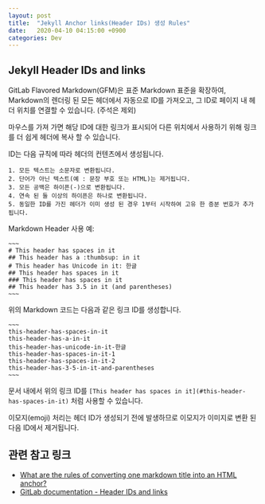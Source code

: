 ```yaml
---
layout: post
title:  "Jekyll Anchor links(Header IDs) 생성 Rules"
date:   2020-04-10 04:15:00 +0900
categories: Dev 
---
```


## Jekyll Header IDs and links

GitLab Flavored Markdown(GFM)은 표준 Markdown 표준을 확장하여, Markdown의 렌더링 된 모든 헤더에서 자동으로 ID를 가져오고, 그 ID로 페이지 내 헤더 위치를 연결할 수 있습니다. (주석은 제외)

마우스를 가져 가면 해당 ID에 대한 링크가 표시되어 다른 위치에서 사용하기 위해 링크를 더 쉽게 헤더에 복사 할 수 있습니다.

ID는 다음 규칙에 따라 헤더의 컨텐츠에서 생성됩니다.

    1. 모든 텍스트는 소문자로 변환됩니다.
    2. 단어가 아닌 텍스트(예 : 문장 부호 또는 HTML)는 제거됩니다.
    3. 모든 공백은 하이픈(-)으로 변환됩니다.
    4. 연속 된 둘 이상의 하이픈은 하나로 변환됩니다.
    5. 동일한 ID를 가진 헤더가 이미 생성 된 경우 1부터 시작하여 고유 한 증분 번호가 추가됩니다.

Markdown Header 사용 예:

    ~~~
    # This header has spaces in it
    ## This header has a :thumbsup: in it
    # This header has Unicode in it: 한글
    ## This header has spaces in it
    ### This header has spaces in it
    ## This header has 3.5 in it (and parentheses)
    ~~~

위의 Markdown 코드는 다음과 같은 링크 ID를 생성합니다.

    ~~~
    this-header-has-spaces-in-it
    this-header-has-a-in-it
    this-header-has-unicode-in-it-한글
    this-header-has-spaces-in-it-1
    this-header-has-spaces-in-it-2
    this-header-has-3-5-in-it-and-parentheses
    ~~~

문서 내에서 위의 링크 ID를 `[This header has spaces in it](#this-header-has-spaces-in-it)` 처럼 사용할 수 있습니다.

이모지(emoji) 처리는 헤더 ID가 생성되기 전에 발생하므로 이모지가 이미지로 변환 된 다음 ID에서 제거됩니다.

## 관련 참고 링크

- [What are the rules of converting one markdown title into an HTML anchor?](https://stackoverrun.com/ko/q/11899008)
- [GitLab documentation - Header IDs and links](https://gitlab.com/help/user/markdown.md#header-ids-and-links)
